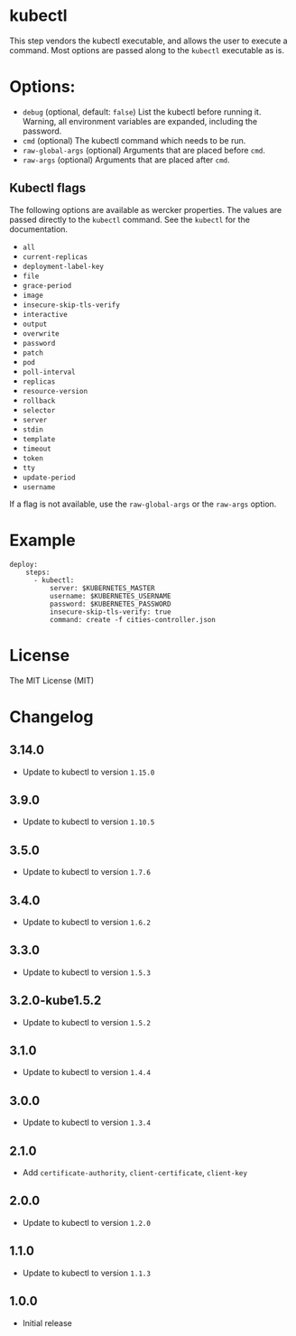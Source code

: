 # kubectl

This step vendors the kubectl executable, and allows the user to execute a
command. Most options are passed along to the `kubectl` executable as is.

# Options:

- `debug` (optional, default: `false`) List the kubectl before running it.
Warning, all environment variables are expanded, including the password.
- `cmd` (optional) The kubectl command which needs to be run.
- `raw-global-args` (optional) Arguments that are placed before `cmd`.
- `raw-args` (optional) Arguments that are placed after `cmd`.

## Kubectl flags

The following options are available as wercker properties. The values are passed
directly to the `kubectl` command. See the `kubectl` for the documentation.

- `all`
- `current-replicas`
- `deployment-label-key`
- `file`
- `grace-period`
- `image`
- `insecure-skip-tls-verify`
- `interactive`
- `output`
- `overwrite`
- `password`
- `patch`
- `pod`
- `poll-interval`
- `replicas`
- `resource-version`
- `rollback`
- `selector`
- `server`
- `stdin`
- `template`
- `timeout`
- `token`
- `tty`
- `update-period`
- `username`

If a flag is not available, use the `raw-global-args` or the `raw-args` option.

# Example

```
deploy:
    steps:
      - kubectl:
          server: $KUBERNETES_MASTER
          username: $KUBERNETES_USERNAME
          password: $KUBERNETES_PASSWORD
          insecure-skip-tls-verify: true
          command: create -f cities-controller.json
```

# License

The MIT License (MIT)

# Changelog

## 3.14.0

- Update to kubectl to version `1.15.0`

## 3.9.0

- Update to kubectl to version `1.10.5`

## 3.5.0

- Update to kubectl to version `1.7.6`

## 3.4.0

- Update to kubectl to version `1.6.2`

## 3.3.0

- Update to kubectl to version `1.5.3`

## 3.2.0-kube1.5.2

- Update to kubectl to version `1.5.2`

## 3.1.0

- Update to kubectl to version `1.4.4`

## 3.0.0

- Update to kubectl to version `1.3.4`

## 2.1.0

- Add `certificate-authority`, `client-certificate`, `client-key`

## 2.0.0

- Update to kubectl to version `1.2.0`

## 1.1.0

- Update to kubectl to version `1.1.3`

## 1.0.0

- Initial release
